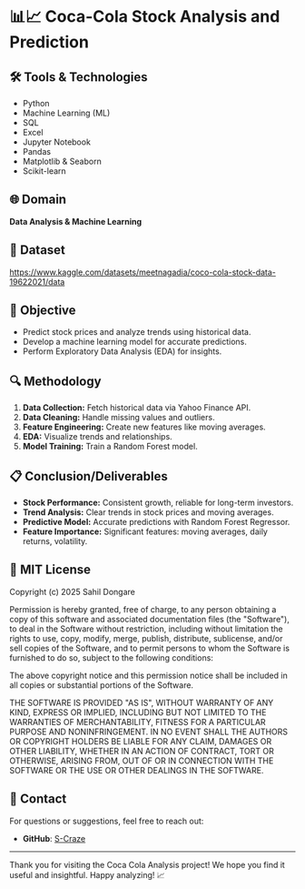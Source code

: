 # 📊📈 Coca-Cola Stock Analysis and Prediction

## 🛠️ Tools & Technologies
- Python
- Machine Learning (ML)
- SQL
- Excel
- Jupyter Notebook
- Pandas
- Matplotlib & Seaborn
- Scikit-learn

## 🌐 Domain
**Data Analysis & Machine Learning**

## 📂 Dataset 
https://www.kaggle.com/datasets/meetnagadia/coco-cola-stock-data-19622021/data

## 🎯 Objective
- Predict stock prices and analyze trends using historical data.
- Develop a machine learning model for accurate predictions.
- Perform Exploratory Data Analysis (EDA) for insights.

## 🔍 Methodology
1. **Data Collection:** Fetch historical data via Yahoo Finance API.
2. **Data Cleaning:** Handle missing values and outliers.
3. **Feature Engineering:** Create new features like moving averages.
4. **EDA:** Visualize trends and relationships.
5. **Model Training:** Train a Random Forest model.

## 📋 Conclusion/Deliverables
- **Stock Performance:** Consistent growth, reliable for long-term investors.
- **Trend Analysis:** Clear trends in stock prices and moving averages.
- **Predictive Model:** Accurate predictions with Random Forest Regressor.
- **Feature Importance:** Significant features: moving averages, daily returns, volatility.

## 📜 MIT License

Copyright (c) 2025 Sahil Dongare

Permission is hereby granted, free of charge, to any person obtaining a copy
of this software and associated documentation files (the "Software"), to deal
in the Software without restriction, including without limitation the rights
to use, copy, modify, merge, publish, distribute, sublicense, and/or sell
copies of the Software, and to permit persons to whom the Software is
furnished to do so, subject to the following conditions:

The above copyright notice and this permission notice shall be included in
all copies or substantial portions of the Software.

THE SOFTWARE IS PROVIDED "AS IS", WITHOUT WARRANTY OF ANY KIND, EXPRESS OR
IMPLIED, INCLUDING BUT NOT LIMITED TO THE WARRANTIES OF MERCHANTABILITY,
FITNESS FOR A PARTICULAR PURPOSE AND NONINFRINGEMENT. IN NO EVENT SHALL THE
AUTHORS OR COPYRIGHT HOLDERS BE LIABLE FOR ANY CLAIM, DAMAGES OR OTHER
LIABILITY, WHETHER IN AN ACTION OF CONTRACT, TORT OR OTHERWISE, ARISING FROM,
OUT OF OR IN CONNECTION WITH THE SOFTWARE OR THE USE OR OTHER DEALINGS IN
THE SOFTWARE.

## 📧 Contact
For questions or suggestions, feel free to reach out:
- **GitHub**: [S-Craze](https://github.com/S-Craze)

---

Thank you for visiting the Coca Cola Analysis project! We hope you find it useful and insightful. Happy analyzing! 📈
